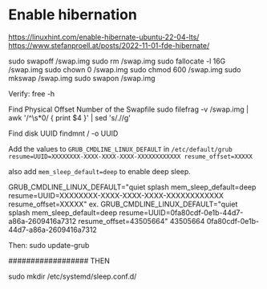 # Enable hibernation

https://linuxhint.com/enable-hibernate-ubuntu-22-04-lts/
https://www.stefanproell.at/posts/2022-11-01-fde-hibernate/


sudo swapoff /swap.img
sudo rm /swap.img
sudo fallocate -l 16G /swap.img
sudo chown 0 /swap.img
sudo chmod 600 /swap.img
sudo mkswap /swap.img
sudo swapon /swap.img

Verify:
free -h


Find  Physical Offset Number of the Swapfile
sudo filefrag -v /swap.img | awk  '/^\s*0/ { print $4 }' | sed 's/\.//g'

Find disk UUID
findmnt / -o UUID


Add the values to `GRUB_CMDLINE_LINUX_DEFAULT` in `/etc/default/grub`
`resume=UUID=XXXXXXXX-XXXX-XXXX-XXXX-XXXXXXXXXXXX resume_offset=XXXXX`

also add `mem_sleep_default=deep` to enable deep sleep.


GRUB_CMDLINE_LINUX_DEFAULT="quiet splash mem_sleep_default=deep resume=UUID=XXXXXXXX-XXXX-XXXX-XXXX-XXXXXXXXXXXX resume_offset=XXXXX"
ex. 
GRUB_CMDLINE_LINUX_DEFAULT="quiet splash mem_sleep_default=deep resume=UUID=0fa80cdf-0e1b-44d7-a86a-2609416a7312 resume_offset=43505664"
43505664
0fa80cdf-0e1b-44d7-a86a-2609416a7312



Then:
sudo update-grub



################## THEN

sudo mkdir /etc/systemd/sleep.conf.d/

